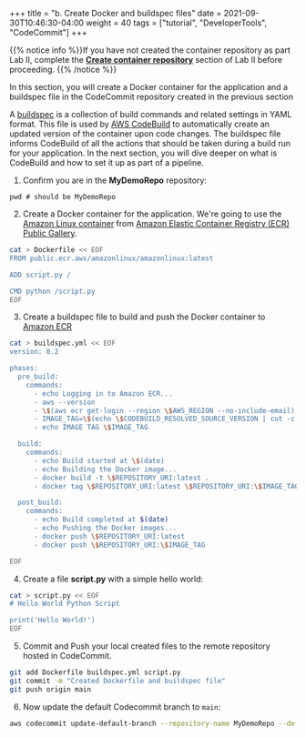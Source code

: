 +++
title = "b. Create Docker and buildspec files"
date = 2021-09-30T10:46:30-04:00
weight = 40
tags = ["tutorial", "DeveloperTools", "CodeCommit"]
+++

{{% notice info %}}If you have not created the container repository as part Lab II, complete the **[Create container repository](/04-container-parallelcluster/03-create-repository.html)** section of Lab II before proceeding.
{{% /notice %}}

In this section, you will create a Docker container for the application and a buildspec file in the CodeCommit repository created in the previous section

A [buildspec](https://docs.aws.amazon.com/codebuild/latest/userguide/build-spec-ref.html) is a collection of build commands and related settings in YAML format. This file is used by [AWS CodeBuild](https://docs.aws.amazon.com/codebuild/latest/userguide/welcome.html) to automatically create an updated version of the container upon code changes. The buildspec file informs CodeBuild of all the actions that should be taken during a build run for your application. In the next section, you will dive deeper on what is CodeBuild and how to set it up as part of a pipeline. 


1. Confirm you are in the **MyDemoRepo** repository:

```
pwd # should be MyDemoRepo
```

2. Create a Docker container for the application. We're going to use the [Amazon Linux container](https://gallery.ecr.aws/amazonlinux/amazonlinux) from [Amazon Elastic Container Registry (ECR) Public Gallery](https://docs.aws.amazon.com/AmazonECR/latest/public/public-gallery.html).

```bash
cat > Dockerfile << EOF
FROM public.ecr.aws/amazonlinux/amazonlinux:latest

ADD script.py /

CMD python /script.py
EOF
```

3. Create a buildspec file to build and push the Docker container to [Amazon ECR](https://aws.amazon.com/ecr/)

```bash
cat > buildspec.yml << EOF
version: 0.2

phases:
  pre_build:
    commands:
      - echo Logging in to Amazon ECR...
      - aws --version
      - \$(aws ecr get-login --region \$AWS_REGION --no-include-email)
      - IMAGE_TAG=\$(echo \$CODEBUILD_RESOLVED_SOURCE_VERSION | cut -c 1-8)
      - echo IMAGE TAG \$IMAGE_TAG

  build:
    commands:
      - echo Build started at \$(date)
      - echo Building the Docker image...
      - docker build -t \$REPOSITORY_URI:latest .
      - docker tag \$REPOSITORY_URI:latest \$REPOSITORY_URI:\$IMAGE_TAG

  post_build:
    commands:
      - echo Build completed at $(date)
      - echo Pushing the Docker images...
      - docker push \$REPOSITORY_URI:latest
      - docker push \$REPOSITORY_URI:\$IMAGE_TAG

EOF
```

4. Create a file **script.py** with a simple hello world:

```bash
cat > script.py << EOF
# Hello World Python Script

print('Hello World!')
EOF
```

5. Commit and Push your local created files to the remote repository hosted in CodeCommit.

```bash
git add Dockerfile buildspec.yml script.py
git commit -m "Created Dockerfile and buildspec file"
git push origin main
```

6. Now update the default Codecommit branch to `main`:

```bash
aws codecommit update-default-branch --repository-name MyDemoRepo --default-branch-name main --region $AWS_REGION
```
